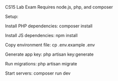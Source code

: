 CS15 Lab Exam
Requires node.js, php, and composer

Setup:

Install PHP dependencies: composer install

Install JS dependencies: npm install

Copy environment file: cp .env.example .env

Generate app key: php artisan key:generate

Run migrations: php artisan migrate

Start servers: composer run dev
